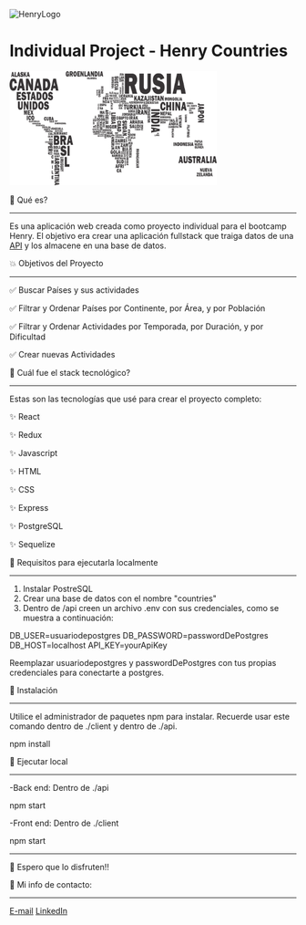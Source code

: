 ![HenryLogo](https://d31uz8lwfmyn8g.cloudfront.net/Assets/logo-henry-white-lg.png)

# Individual Project - Henry Countries

<p align="left">
  <img height="200" src="./countries.png" />
</p>

🤔 Qué es?

<hr>

Es una aplicación web creada como proyecto individual para el bootcamp Henry. El objetivo era crear una aplicación fullstack que traiga datos de una [API](https://restcountries.com/v3.1/all) y los almacene en una base de datos.

💥 Objetivos del Proyecto

<hr>

✅ Buscar Países y sus actividades

✅ Filtrar y Ordenar Países por Continente, por Área, y por Población

✅ Filtrar y Ordenar Actividades por Temporada, por Duración, y por Dificultad

✅ Crear nuevas Actividades


🧱 Cuál fue el stack tecnológico?

<hr>

Estas son las tecnologías que usé para crear el proyecto completo:

✨ React

✨ Redux

✨ Javascript

✨ HTML

✨ CSS

✨ Express

✨ PostgreSQL

✨ Sequelize

🌟 Requisitos para ejecutarla localmente 

<hr>

1. Instalar PostreSQL
2. Crear una base de datos con el nombre "countries"
3. Dentro de /api creen un archivo .env con sus credenciales, como se muestra a continuación:

DB_USER=usuariodepostgres
DB_PASSWORD=passwordDePostgres
DB_HOST=localhost
API_KEY=yourApiKey

Reemplazar usuariodepostgres y passwordDePostgres con tus propias credenciales para conectarte a postgres.

🚧 Instalación

<hr>

Utilice el administrador de paquetes npm para instalar. Recuerde usar este comando dentro de ./client y dentro de ./api.

npm install

🚧 Ejecutar local

<hr>

-Back end: Dentro de ./api

npm start

-Front end: Dentro de ./client

npm start

<hr>

🤩 Espero que lo disfruten!!

💬 Mi info de contacto:

<hr>

[E-mail](luciadanielaradwanski@gmail.com)
[LinkedIn](https://www.linkedin.com/in/lradw/)
